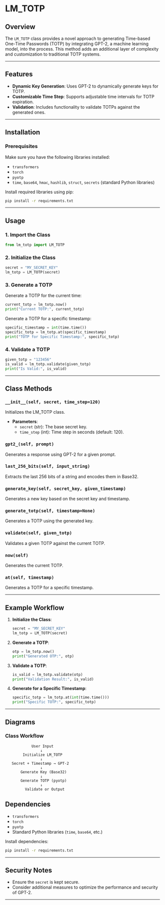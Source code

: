# LM_TOTP

## Overview
The `LM_TOTP` class provides a novel approach to generating Time-based One-Time Passwords (TOTP) by integrating GPT-2, a machine learning model, into the process. This method adds an additional layer of complexity and customization to traditional TOTP systems.

---

## Features
- **Dynamic Key Generation**: Uses GPT-2 to dynamically generate keys for TOTP.
- **Customizable Time Step**: Supports adjustable time intervals for TOTP expiration.
- **Validation**: Includes functionality to validate TOTPs against the generated ones.

---

## Installation

### Prerequisites
Make sure you have the following libraries installed:
- `transformers`
- `torch`
- `pyotp`
- `time`, `base64`, `hmac`, `hashlib`, `struct`, `secrets` (standard Python libraries)

Install required libraries using pip:
```bash
pip install -r requirements.txt
```

---

## Usage

### 1. Import the Class
```python
from lm_totp import LM_TOTP
```

### 2. Initialize the Class
```python
secret = "MY_SECRET_KEY"
lm_totp = LM_TOTP(secret)
```

### 3. Generate a TOTP
Generate a TOTP for the current time:
```python
current_totp = lm_totp.now()
print("Current TOTP:", current_totp)
```

Generate a TOTP for a specific timestamp:
```python
specific_timestamp = int(time.time())
specific_totp = lm_totp.at(specific_timestamp)
print("TOTP for Specific Timestamp:", specific_totp)
```

### 4. Validate a TOTP
```python
given_totp = "123456"
is_valid = lm_totp.validate(given_totp)
print("Is Valid:", is_valid)
```

---

## Class Methods

### `__init__(self, secret, time_step=120)`
Initializes the LM_TOTP class.
- **Parameters**:
  - `secret` (str): The base secret key.
  - `time_step` (int): Time step in seconds (default: 120).

### `gpt2_(self, prompt)`
Generates a response using GPT-2 for a given prompt.

### `last_256_bits(self, input_string)`
Extracts the last 256 bits of a string and encodes them in Base32.

### `generate_key(self, secret_key, given_timestamp)`
Generates a new key based on the secret key and timestamp.

### `generate_totp(self, timestamp=None)`
Generates a TOTP using the generated key.

### `validate(self, given_totp)`
Validates a given TOTP against the current TOTP.

### `now(self)`
Generates the current TOTP.

### `at(self, timestamp)`
Generates a TOTP for a specific timestamp.

---

## Example Workflow

1. **Initialize the Class**:
   ```python
   secret = "MY_SECRET_KEY"
   lm_totp = LM_TOTP(secret)
   ```

2. **Generate a TOTP**:
   ```python
   otp = lm_totp.now()
   print("Generated OTP:", otp)
   ```

3. **Validate a TOTP**:
   ```python
   is_valid = lm_totp.validate(otp)
   print("Validation Result:", is_valid)
   ```

4. **Generate for a Specific Timestamp**:
   ```python
   specific_totp = lm_totp.at(int(time.time()))
   print("Specific TOTP:", specific_totp)
   ```

---

## Diagrams

### Class Workflow
```plaintext
            User Input
                ↓
        Initialize LM_TOTP
                ↓
   Secret + Timestamp → GPT-2
                ↓
       Generate Key (Base32)
                ↓
       Generate TOTP (pyotp)
                ↓
         Validate or Output
```



## Dependencies
- `transformers`
- `torch`
- `pyotp`
- Standard Python libraries (`time`, `base64`, etc.)

Install dependencies:
```bash
pip install -r requirements.txt
```

---

## Security Notes
- Ensure the `secret` is kept secure.
- Consider additional measures to optimize the performance and security of GPT-2.

---

